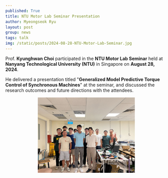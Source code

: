 ```yaml
---
published: True
title: NTU Motor Lab Seminar Presentation
author: Myeongseok Ryu
layout: post
group: news
tags: talk
img: /static/posts/2024-08-28-NTU-Motor-Lab-Seminar.jpg
---
```

<div class="container-fluid">

Prof. **Kyunghwan Choi** participated in the **NTU Motor Lab Seminar** held at **Nanyang Technological University (NTU)** in Singapore on **August 28, 2024**.

He delivered a presentation titled "**Generalized Model Predictive Torque Control of Synchronous Machines**" at the seminar, and discussed the research outcomes and future directions with the attendees.

<div style="text-align: center;">
<img class="img-fluid" src="/static/posts/2024-08-28-NTU-Motor-Lab-Seminar.jpg" style="width: 60%; height: auto;">
</div>

</div>